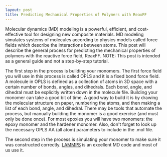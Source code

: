 ```yaml
---
layout: post
title: Predicting Mechanical Properties of Polymers with ReaxFF
---
```


Molecular dynamics (MD) modeling is a powerful, efficient, and cost-effective tool for designing new composite materials. MD modeling simulates systems of molecules according to physics models called force fields which describe the interactions between atoms. This post will describe the general process for predicting the mechanical properties of polymers with the reactive force field, ReaxFF. NOTE: This post is intended as a general guide and not a step-by-step tutorial. 

The first step in the process is building your monomers. The first force field you will use in this process is called OPLS and it is a fixed bond force field. A molecule in OPLS is defined as a collection of atoms in 3D space with a certain number of bonds, angles, and dihedrals. Each bond, angle, and dihedral must be explicitly written down in the molecule file. Building your monomer can take a good bit of time. A good way to build it is by drawing the molecular structure on paper, numbering the atoms, and then making a list of each bond, angle, and dihedral. There may be tools that automate the process, but manually building the monomer is a good exercise (and must only be done once). For most epoxies you will have two monomers: the epoxy monomer and the hardener monomer. Also, don't forget to look up the necessary OPLS AA (all atom) parameters to include in the .mol file.

The second step in the process is simulating your monomer to make sure it was constructed correctly. [LAMMPS](http://lammps.sandia.gov/) is an excellent MD code and most of us use it. 

